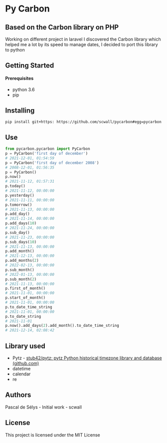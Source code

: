 ﻿# Py Carbon

Based on the Carbon library on PHP
----------------------------------

Working on different project in laravel I discovered the Carbon library which helped me a lot by its speed to manage dates, I decided to port this library to python

Getting Started
---------------

#### Prerequisites

+ python 3.6
+ pip

Installing
----------

```
pip install git+https: https://github.com/scwall/pycarbon#egg=pycarbon
```

Use
---

````python
from pycarbon.pycarbon import PyCarbon
p = PyCarbon('first day of december')
# 2021-12-01, 01:54:59
p = PyCarbon('first day of december 2008')
# 2008-12-01, 01:56:35
p = PyCarbon()
p.now()
# 2021-11-12, 01:57:31
p.today()
# 2021-11-12, 00:00:00
p.yesterday()
# 2021-11-11, 00:00:00
p.tomorrow()
# 2021-11-13, 00:00:00
p.add_day()
# 2021-11-14, 00:00:00
p.add_days(10)
# 2021-11-24, 00:00:00
p.sub_day()
# 2021-11-23, 00:00:00
p.sub_days(10)
# 2021-11-13, 00:00:00
p.add_month()
# 2021-12-13, 00:00:00
p.add_months(2)
# 2022-02-13, 00:00:00
p.sub_month()
# 2022-01-13, 00:00:00
p.sub_month(2)
# 2021-11-13, 00:00:00
p.first_of_month()
# 2021-11-01, 00:00:00
p.start_of_month()
# 2021-11-01, 00:00:00
p.to_date_time_string
# 2021-11-01, 00:00:00
p.to_date_string
# 2021-11-01
p.now().add_days(2).add_month().to_date_time_string
# 2021-12-14, 02:08:42

````

Library used
------------

+ Pytz - [stub42/pytz: pytz Python historical timezone library and database (github.com)](https://github.com/stub42/pytz)
+ datetime
+ calendar
+ re

Authors
-------

Pascal de Sélys - Initial work - scwall

License
-------

This project is licensed under the MIT License

